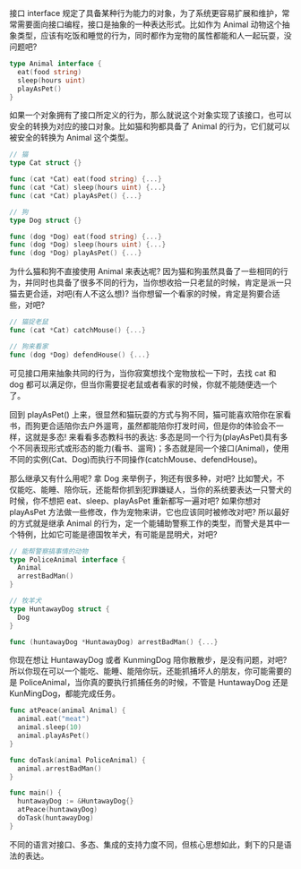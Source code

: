 接口 interface 规定了具备某种行为能力的对象，为了系统更容易扩展和维护，常常需要面向接口编程，接口是抽象的一种表达形式。比如作为 Animal 动物这个抽象类型，应该有吃饭和睡觉的行为，同时都作为宠物的属性都能和人一起玩耍，没问题吧?

```go
type Animal interface {
  eat(food string) 
  sleep(hours uint)
  playAsPet()       
}
```

如果一个对象拥有了接口所定义的行为，那么就说这个对象实现了该接口，也可以安全的转换为对应的接口对象。比如猫和狗都具备了 Animal 的行为，它们就可以被安全的转换为 Animal 这个类型。

```go
// 猫
type Cat struct {}

func (cat *Cat) eat(food string) {...}
func (cat *Cat) sleep(hours uint) {...}
func (cat *Cat) playAsPet() {...}

// 狗
type Dog struct {}

func (dog *Dog) eat(food string) {...}
func (dog *Dog) sleep(hours uint) {...}
func (dog *Dog) playAsPet() {...}
```

为什么猫和狗不直接使用 Animal 来表达呢? 因为猫和狗虽然具备了一些相同的行为，并同时也具备了很多不同的行为，当你想收拾一只老鼠的时候，肯定是派一只猫去更合适，对吧(有人不这么想)? 当你想留一个看家的时候，肯定是狗要合适些，对吧?

```go
// 猫捉老鼠
func (cat *Cat) catchMouse() {...}

// 狗来看家
func (dog *Dog) defendHouse() {...}
```

可见接口用来抽象共同的行为，当你寂寞想找个宠物放松一下时，去找 cat 和 dog 都可以满足你，但当你需要捉老鼠或者看家的时候，你就不能随便选一个了。

回到 playAsPet() 上来，很显然和猫玩耍的方式与狗不同，猫可能喜欢陪你在家看书，而狗更合适陪你去户外遛弯，虽然都能陪你打发时间，但是你的体验会不一样，这就是多态! 来看看多态教科书的表达:
多态是同一个行为(playAsPet)具有多个不同表现形式或形态的能力(看书、遛弯)；多态就是同一个接口(Animal)，使用不同的实例(Cat、Dog)而执行不同操作(catchMouse、defendHouse)。

那么继承又有什么用呢? 拿 Dog 来举例子，狗还有很多种，对吧? 比如警犬，不仅能吃、能睡、陪你玩，还能帮你抓到犯罪嫌疑人，当你的系统要表达一只警犬的时候，你不想把 eat、sleep、playAsPet 重新都写一遍对吧? 如果你想对 playAsPet 方法做一些修改，作为宠物来讲，它也应该同时被修改对吧? 所以最好的方式就是继承 Animal 的行为，定一个能辅助警察工作的类型，而警犬是其中一个特例，比如它可能是德国牧羊犬，有可能是昆明犬，对吧?

```go
// 能帮警察搞事情的动物
type PoliceAnimal interface {
  Animal         
  arrestBadMan()
}

// 牧羊犬
type HuntawayDog struct {
  Dog
}

func (huntawayDog *HuntawayDog) arrestBadMan() {...}
```

你现在想让 HuntawayDog 或者 KunmingDog 陪你散散步，是没有问题，对吧? 所以你现在可以一个能吃、能睡、能陪你玩，还能抓捕坏人的朋友，你可能需要的是 PoliceAnimal，当你真的要执行抓捕任务的时候，不管是 HuntawayDog 还是 KunMingDog，都能完成任务。

```go
func atPeace(animal Animal) {
  animal.eat("meat")
  animal.sleep(10)
  animal.playAsPet()
}

func doTask(animal PoliceAnimal) {
  animal.arrestBadMan()
}

func main() {
  huntawayDog := &HuntawayDog{}
  atPeace(huntawayDog) 
  doTask(huntawayDog)
}
```

不同的语言对接口、多态、集成的支持力度不同，但核心思想如此，剩下的只是语法的表达。
